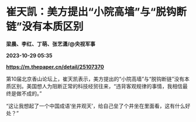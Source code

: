 # 崔天凯：美方提出“小院高墙”与“脱钩断链”没有本质区别
**梁晨、李红、丁萌、张艺潇/@央视军事**

**2023-10-29 05:35**

**https://m.thepaper.cn/detail/25107370**

第10届北京香山论坛上，崔天凯表示，美方提出的“小院高墙”与“脱钩断链”没有本质区别。美国想人为阻断正常的科技经贸往来，“违背客观规律的事情，我相信最终是做不成的。”

“这让我想起了一个中国成语‘坐井观天’，给自己垒了个井坐在里面看，这有什么好处？”